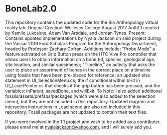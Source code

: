 # BoneLab2.0
This repository contains the updated code for the Bio Anthropology virtual reality lab.
Original Creation: Wellesey College August 2017 Anth1.1 created by Kamile Lukosiute, Adam Van Arsdale, and Jordan Tynes.
Present: Contains updated implementations by Nyala Jackson on said project during the Vassar 2019 Ford Scholars Program for the Anthropology Department, headed by Professor Zachary Cofran. Additions include: "Probe Mode" a feature activated on Grip Button press on the HTC Vive Pro controller that allows users to obtain information on a bone (id, species, geological age, site location, and similar specimens); "Timeline," an activity that asks the user to place an assortment of bones in the correct place on a timeline using fossils that have been pre-placed for reference; an updated else statement in UI_SelectionMenu.cs; the if conditional within bHit in UI_LaserPointer.cs that checks if the grip button has been pressed, and the variables: inParent, savedBone, and willExit. 
To Note: I also added additional fossils/assets/prefabs/packages (which were also added to the selection menu), but they are not included in this repository. Updated diagram and interaction instructions in Load scene are also not included in this repository. Fossil packages are not updated to contain their text files.  

If you were involved in the 1.1 project and wish to be added as a contributer, please email me at nyalajackson@yahoo.com, and I will surely add you.  
